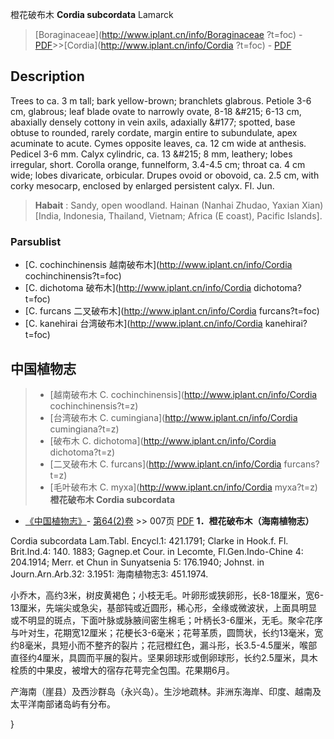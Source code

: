 橙花破布木 **Cordia subcordata** Lamarck

> [Boraginaceae](http://www.iplant.cn/info/Boraginaceae ?t=foc) - [PDF](http://iplant.cn/foc/pdf/Boraginaceae.pdf)>>[Cordia](http://www.iplant.cn/info/Cordia ?t=foc) - [PDF](http://www.iplant.cn/foc/pdf/Cordia.pdf)

## Description

Trees to ca. 3 m tall; bark yellow-brown; branchlets glabrous. Petiole 3-6 cm, glabrous; leaf blade ovate to narrowly ovate, 8-18 &amp;#215; 6-13 cm, abaxially densely cottony in vein axils, adaxially &amp;#177; spotted, base obtuse to rounded, rarely cordate, margin entire to subundulate, apex acuminate to acute. Cymes opposite leaves, ca. 12 cm wide at anthesis. Pedicel 3-6 mm. Calyx cylindric, ca. 13 &amp;#215; 8 mm, leathery; lobes irregular, short. Corolla orange, funnelform, 3.4-4.5 cm; throat ca. 4 cm wide; lobes divaricate, orbicular. Drupes ovoid or obovoid, ca. 2.5 cm, with corky mesocarp, enclosed by enlarged persistent calyx. Fl. Jun.
> **Habait** : 
> Sandy, open woodland. Hainan (Nanhai Zhudao, Yaxian Xian) [India, Indonesia, Thailand, Vietnam; Africa (E coast), Pacific Islands].

### Parsublist

* [C.  cochinchinensis  越南破布木](http://www.iplant.cn/info/Cordia cochinchinensis?t=foc)
* [C.  dichotoma  破布木](http://www.iplant.cn/info/Cordia dichotoma?t=foc)
* [C.  furcans  二叉破布木](http://www.iplant.cn/info/Cordia furcans?t=foc)
* [C.  kanehirai  台湾破布木](http://www.iplant.cn/info/Cordia kanehirai?t=foc)
## 中国植物志

> * [越南破布木  C.  cochinchinensis](http://www.iplant.cn/info/Cordia cochinchinensis?t=z)
> * [台湾破布木  C.  cumingiana](http://www.iplant.cn/info/Cordia cumingiana?t=z)
> * [破布木  C.  dichotoma](http://www.iplant.cn/info/Cordia dichotoma?t=z)
> * [二叉破布木  C.  furcans](http://www.iplant.cn/info/Cordia furcans?t=z)
> * [毛叶破布木  C.  myxa](http://www.iplant.cn/info/Cordia myxa?t=z)
**橙花破布木 Cordia subcordata**

* [《中国植物志》](http://www.iplant.cn/frps)- [第64(2)卷](http://www.iplant.cn/frps/vol/64(2)) >> 007页 [PDF](http://www.iplant.cn/frps/pdf/64(2)/007.pdf)
**1．橙花破布木（海南植物志）**

Cordia subcordata Lam.Tabl. Encycl.1: 421.1791; Clarke in Hook.f. Fl. Brit.Ind.4: 140. 1883; Gagnep.et Cour. in Lecomte, Fl.Gen.Indo-Chine 4: 204.1914; Merr. et Chun in Sunyatsenia 5: 176.1940; Johnst. in Journ.Arn.Arb.32: 3.1951: 海南植物志3: 451.1974.

小乔木，高约3米，树皮黄褐色；小枝无毛。叶卵形或狭卵形，长8-18厘米，宽6-13厘米，先端尖或急尖，基部钝或近圆形，稀心形，全缘或微波状，上面具明显或不明显的斑点，下面叶脉或脉腋间密生棉毛；叶柄长3-6厘米，无毛。聚伞花序与叶对生，花期宽12厘米；花梗长3-6毫米；花萼革质，圆筒状，长约13毫米，宽约8毫米，具短小而不整齐的裂片；花冠橙红色，漏斗形，长3.5-4.5厘米，喉部直径约4厘米，具圆而平展的裂片。坚果卵球形或倒卵球形，长约2.5厘米，具木栓质的中果皮，被增大的宿存花萼完全包围。花果期6月。

产海南（崖县）及西沙群岛（永兴岛）。生沙地疏林。非洲东海岸、印度、越南及太平洋南部诸岛屿有分布。

}